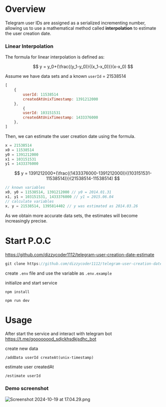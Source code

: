 # Overview

Telegram user IDs are assigned as a serialized incrementing number, allowing us to use a mathematical method called **interpolation** to estimate the user creation date.

### **Linear Interpolation**

The formula for linear interpolation is defined as:

$$
y = y_0+{\frac{(y_1-y_0)}{(x_1-x_0)}}(x-x_0)
$$

Assume we have  data sets and a known `userId` = 21538514

```jsx
[
	{
		userId: 11538514
		createdAtUnixTimestamp: 1391212000
	},
		{
		userId: 103151531
		createdAtUnixTimestamp: 1433376000
	},
]
```

Then, we can estimate the user creation date using the formula.

```jsx
x = 21538514
x0 = 11538514
y0 = 1391212000
x1 = 103151531
y1 = 1433376000
```

$$
y = 1391212000+{\frac{(1433376000-1391212000)}{(103151531-11538514)}}(21538514-11538514)
$$

```jsx
// known variables
x0, y0 = 11538514, 1391212000 // y0 = 2014.01.31
x1, y1 = 103151531, 1433376000 // y1 = 2015.06.04
// calculate variables
x, y = 21538514, 1395814402 // y was estimated as 2014.03.26
```

As we obtain more accurate data sets, the estimates will become increasingly precise.

# **Start P.O.C**

https://github.com/dizzycoder1112/telegram-user-creation-date-estimate

```jsx
git clone https://github.com/dizzycoder1112/telegram-user-creation-date-estimate.git
```

create `.env` file and use the variable as `.env.example`



initialize and start service

```
npm install

npm run dev

```

# Usage

After start the service and interact with telegram bot https://t.me/goooooood_sdjckhsdkjsdhc_bot 

create new data

```
/addData userId createAt(unix-timestamp)

```

estimate user createdAt

```
/estimate userId

```

### Demo screenshot

![Screenshot 2024-10-19 at 17.04.29.png](https://prod-files-secure.s3.us-west-2.amazonaws.com/6d898a73-6093-49d2-adcd-8a89024cbf87/241de6dd-57f2-48f5-8a0a-dc5f161857e9/Screenshot_2024-10-19_at_17.04.29.png)